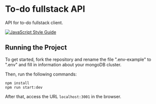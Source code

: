 # To-do fullstack API

API for to-do fullstack client.

[![JavaScript Style Guide](https://cdn.rawgit.com/standard/standard/master/badge.svg)](https://github.com/standard/standard)

## Running the Project

To get started, fork the repository and rename the file ".env-example" to ".env" and fill in information about your mongoDB cluster.

Then, run the following commands:

    npm install
    npm run start:dev

After that, access the URL `localhost:3001` in the browser.
